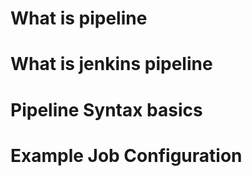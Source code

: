 # What is pipeline 

# What is jenkins pipeline 

# Pipeline Syntax basics 

# Example Job Configuration 
